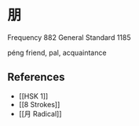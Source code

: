 # 朋
Frequency 882
General Standard 1185

péng
friend, pal, acquaintance

## References
- [[HSK 1]]
- [[8 Strokes]]
- [[月 Radical]]